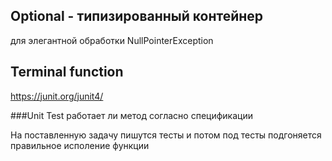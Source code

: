 ## Optional - типизированный контейнер
для элегантной обработки NullPointerException

## Terminal function

https://junit.org/junit4/

###Unit Test
работает ли метод согласно спецификации

На поставленную задачу пишутся тесты и потом под тесты подгоняется правильное исполение функции

